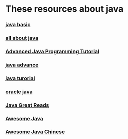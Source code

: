 
# These resources about java

### [java basic](https://docs.oracle.com/javase/tutorial/java/concepts/index.html)

### [all about java](http://www.java2s.com/)

### [Advanced Java Programming Tutorial](http://www.dickbaldwin.com/tocadv.htm)

### [java advance](http://www.javalearner.com/advanced.htm)

### [java turorial](http://www.java2s.com/Tutorial/Java/CatalogJava.htm)

### [oracle java](http://docs.oracle.com/javase/tutorial/reallybigindex.html)

### [Java Great Reads](https://www.codeproject.com/KB/java/)

### [Awesome Java](https://github.com/akullpp/awesome-java)

### [Awesome Java Chinese](https://github.com/jobbole/awesome-java-cn)
